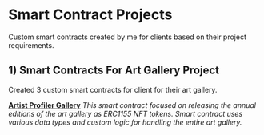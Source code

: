 # Smart Contract Projects
Custom smart contracts created by me for clients based on their project requirements.

## 1) Smart Contracts For Art Gallery Project
Created 3 custom smart contracts for client for their art gallery.

**[Artist Profiler Gallery](https://github.com/CrazzyPhoton/SmartContractProjects/blob/main/Smart%20Contracts%20For%20Art%20Gallery%20Project/Artist%20Profiler%20Gallery.sol)**
*This smart contract focused on releasing the annual editions of the art gallery as ERC1155 NFT tokens. Smart contract uses various data types and custom logic for handling the entire art gallery.*
